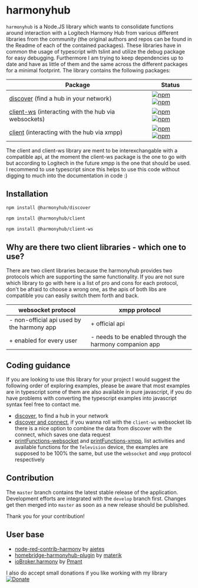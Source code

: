 # harmonyhub
`harmonyhub` is a Node.JS library which wants to consolidate functions around interaction with a Logitech Harmony Hub from various different libraries from the community (the original authors and repos can be found in the Readme of each of the contained packages). These libraries have in common the usage of typescript with tslint and utilize the debug package for easy debugging. Furthermore I am trying to keep dependencies up to date and have as little of them and the same across the different packages for a minimal footprint.
The library contains the following packages:

Package | Status
------------ | -------------
[discover](/packages/discover) (find a hub in your network) | [![npm](https://img.shields.io/npm/v/%40harmonyhub/discover.svg)](https://npmjs.com/%40harmonyhub%2Fdiscover) [![npm](https://img.shields.io/npm/dw/%40harmonyhub%2Fdiscover.svg)](https://npmjs.com/%40harmonyhub%2Fdiscover)
[client-ws](/packages/client-ws) (interacting with the hub via websockets) | [![npm](https://img.shields.io/npm/v/%40harmonyhub/client-ws.svg)](https://npmjs.com/%40harmonyhub%2Fclient-ws) [![npm](https://img.shields.io/npm/dw/%40harmonyhub%2Fclient-ws.svg)](https://npmjs.com/%40harmonyhub%2Fclient-ws)
[client](/packages/client) (interacting with the hub via xmpp) | [![npm](https://img.shields.io/npm/v/%40harmonyhub/client.svg)](https://npmjs.com/%40harmonyhub%2Fclient) [![npm](https://img.shields.io/npm/dw/%40harmonyhub%2Fclient.svg)](https://npmjs.com/%40harmonyhub%2Fclient)

The client and client-ws library are ment to be interexchangable with a compatible api, at the moment the client-ws package is the one to go with but according to Logitech in the future xmpp is the one that should be used.
I recommend to use typescript since this helps to use this code without digging to much into the documentation in code :)

## Installation
```bash
npm install @harmonyhub/discover

npm install @harmonyhub/client

npm install @harmonyhub/client-ws
```

## Why are there two client libraries - which one to use?
There are two client libraries because the harmonyhub provides two protocols which are supporting the same functionality. If you are not sure which library to go with here is a list of pro and cons for each protocol, don't be afraid to choose a wrong one, as the apis of both libs are compatible you can easily switch them forth and back.

websocket protocol | xmpp protocol
------------ | -------------
\- non-official api used by the harmony app | \+ official api
\+ enabled for every user | \- needs to be enabled through the harmony companion app


## Coding guidance
If you are looking to use this library for your project I would suggest the following order of exploring examples, please be aware that most examples are in typescript some of them are also available in pure javascript, if you do have problems with converting the typescript examples into javascript syntax feel free to contact me.

* [discover](/examples/discover/example.ts), to find a hub in your network
* [discover and connect](/examples/client-ws/discover-connect.ts), if you wanna roll with the `client-ws` websocket lib there is a nice option to combine the data from discover with the connect, which saves one data request
* [printFunctions-websocket](/examples/client-ws/printFunctions.ts) and [printFunctions-xmpp](/examples/client/printFunctions.ts), list activities and available functions for the `Television` device, the examples are supposed to be 100% the same, but use the `websocket` and `xmpp` protocol respectively

## Contribution
The `master` branch contains the latest stable release of the application. Development efforts are integrated with the `develop` branch first. Changes get then merged into `master` as soon as a new release should be published.

Thank you for your contribution!

## User base
* [node-red-contrib-harmony](https://github.com/Aietes/node-red-contrib-harmony) by [aietes](https://github.com/Aietes)
* [homebridge-harmonyhub-plugin](https://github.com/materik/homebridge-harmonyhub-plugin) by [materik](https://github.com/materik)
* [ioBroker.harmony](https://github.com/Pmant/ioBroker.harmony) by [Pmant](https://github.com/Pmant)

I also do accept small donations if you like working with my library [![Donate](https://img.shields.io/badge/Donate-PayPal-green.svg)](https://paypal.me/AirBorne04)
